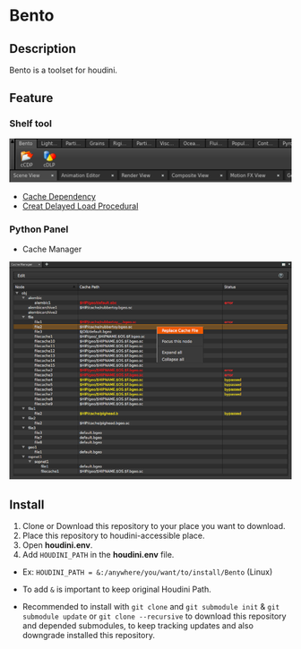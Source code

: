 Bento
====================

## Description
Bento is a toolset for houdini.


## Feature

### Shelf tool

![alt tag](docs/img/ss_shelf_tool_0002.png)

* [Cache Dependency](docs/cacheDependency.md)
* [Creat Delayed Load Procedural](docs/create-dlp.md)

### Python Panel

* Cache Manager

![alt tag](docs/img/ss_cache_manager_0001.png)

## Install
1. Clone or Download this repository to your place you want to download.
2. Place this repository to houdini-accessible place.
3. Open **houdini.env**.
4. Add `HOUDINI_PATH` in the **houdini.env** file.
  * Ex: `HOUDINI_PATH = &:/anywhere/you/want/to/install/Bento` (Linux)
  * To add `&` is important to keep original Houdini Path.


* Recommended to install with `git clone` and `git submodule init` & `git submodule update` or `git clone --recursive` to download this repository and depended submodules, to keep tracking updates and also downgrade installed this repository.
